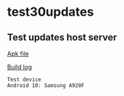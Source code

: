 # test30updates
## Test updates host server 
[Apk file ](https://expo.io/artifacts/958f3eb3-63df-43e1-8831-3eb4c070de6b)

[Build log](https://expo.io/dashboard/isthaison/builds/9e940136-cb50-4832-83b5-129d1a6c2928)

````
Test device
Android 10: Samsung A920F
````
